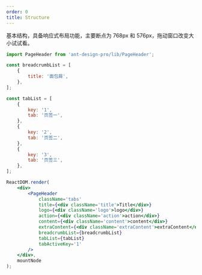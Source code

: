 ```yaml
---
order: 0
title: Structure
---
```


基本结构，具备响应式布局功能，主要断点为 768px 和 576px，拖动窗口改变大小试试看。

```jsx
import PageHeader from 'ant-design-pro/lib/PageHeader';

const breadcrumbList = [
    {
        title: '面包屑',
    },
];

const tabList = [
    {
        key: '1',
        tab: '页签一',
    },
    {
        key: '2',
        tab: '页签二',
    },
    {
        key: '3',
        tab: '页签三',
    },
];

ReactDOM.render(
    <div>
        <PageHeader
            className='tabs'
            title={<div className='title'>Title</div>}
            logo={<div className='logo'>logo</div>}
            action={<div className='action'>action</div>}
            content={<div className='content'>content</div>}
            extraContent={<div className='extraContent'>extraContent</div>}
            breadcrumbList={breadcrumbList}
            tabList={tabList}
            tabActiveKey='1'
        />
    </div>,
    mountNode
);
```

<style>
#scaffold-src-components-PageHeader-demo-structure .code-box-demo {
  background: #f2f4f5;
}
#scaffold-src-components-PageHeader-demo-structure .logo {
  background: #3ba0e9;
  color: #fff;
  height: 100%;
}
#scaffold-src-components-PageHeader-demo-structure .title {
  background: rgba(16, 142, 233, 1);
  color: #fff;
}
#scaffold-src-components-PageHeader-demo-structure .action {
  background: #7dbcea;
  color: #fff;
}
#scaffold-src-components-PageHeader-demo-structure .content {
  background: #7dbcea;
  color: #fff;
}
#scaffold-src-components-PageHeader-demo-structure .extraContent {
  background: #7dbcea;
  color: #fff;
}
</style>
